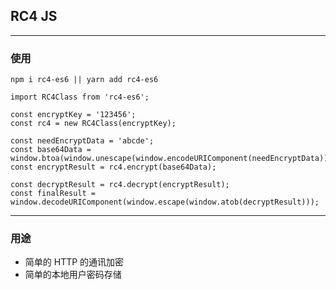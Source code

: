 ## RC4 JS

--------

### 使用
```
npm i rc4-es6 || yarn add rc4-es6

import RC4Class from 'rc4-es6';

const encryptKey = '123456';
const rc4 = new RC4Class(encryptKey);

const needEncryptData = 'abcde';
const base64Data = window.btoa(window.unescape(window.encodeURIComponent(needEncryptData)));
const encryptResult = rc4.encrypt(base64Data);

const decryptResult = rc4.decrypt(encryptResult);
const finalResult = window.decodeURIComponent(window.escape(window.atob(decryptResult)));
```

--------

### 用途
- 简单的 HTTP 的通讯加密
- 简单的本地用户密码存储
